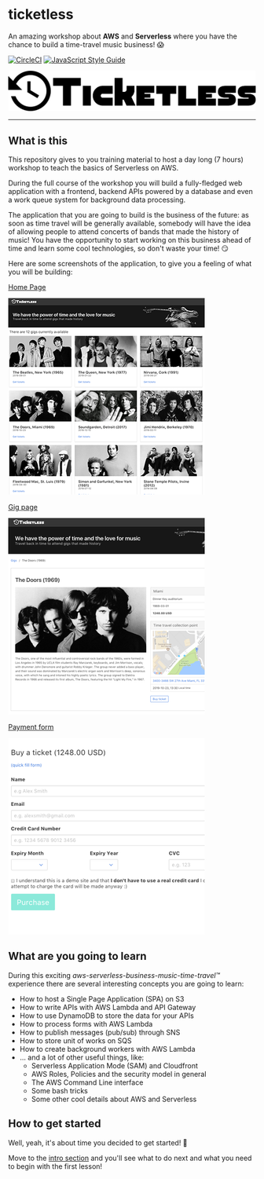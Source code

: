 # ticketless

An amazing workshop about **AWS** and **Serverless** where you have the chance to build a time-travel music business! 😱

[![CircleCI](https://circleci.com/gh/lucpod/ticketless.svg?style=shield)](https://circleci.com/gh/lucpod/ticketless)
[![JavaScript Style Guide](https://img.shields.io/badge/code_style-standard-brightgreen.svg)](https://standardjs.com)

![Ticketless logo](resources/frontend/images/ticketless-logo.svg)

---


## What is this

This repository gives to you training material to host a day long (7 hours) workshop to teach the basics of Serverless on AWS.

During the full course of the workshop you will build a fully-fledged web application with a frontend, backend APIs powered by a database and even a work queue system for background data processing.

The application that you are going to build is the business of the future: as soon as time travel will be generally available, somebody will have the idea of allowing people to attend concerts of bands that made the history of music! You have the opportunity to start working on this business ahead of time and learn some cool technologies, so don't waste your time! 😏

Here are some screenshots of the application, to give you a feeling of what you will be building:

[Home Page](#hp)

[![Home page](/resources/screenshots/home-thumb.png)](/resources/screenshots/home.png)


[Gig page](#cp)

[![Home page](/resources/screenshots/gig-page-thumb.png)](/resources/screenshots/gig-page.png)


[Payment form](#pf)

[![Payment Form](/resources/screenshots/payment-form-thumb.png)](/resources/screenshots/payment-form.png)


## What are you going to learn

During this exciting *aws-serverless-business-music-time-travel™* experience there are several interesting concepts you are going to learn:

  - How to host a Single Page Application (SPA) on S3
  - How to write APIs with AWS Lambda and API Gateway
  - How to use DynamoDB to store the data for your APIs
  - How to process forms with AWS Lambda
  - How to publish messages (pub/sub) through SNS
  - How to store unit of works on SQS
  - How to create background workers with AWS Lambda
  - ... and a lot of other useful things, like:
    - Serverless Application Mode (SAM) and Cloudfront
    - AWS Roles, Policies and the security model in general
    - The AWS Command Line interface
    - Some bash tricks
    - Some other cool details about AWS and Serverless


## How to get started

Well, yeah, it's about time you decided to get started! 😤

Move to the [intro section](/lessons) and you'll see what to do next and what you need to begin with the first lesson!
